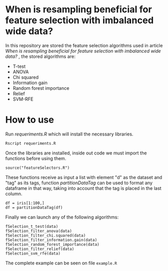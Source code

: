 # When is resampling beneficial for feature selection with imbalanced wide data?

In this repository are stored the feature selection algorithms used in article *When is resampling beneficial for feature selection with imbalanced wide data?* , the stored algorithms are:

- T-test
- ANOVA
- Chi squared
- Information gain
- Random forest importance
- Relief
- SVM-RFE


# How to use


Run *requeriments.R* which will install the necessary libraries.

```Rscript requeriments.R```

Once the libraries are installed, inside out code we must import the functions before using them.

```source("featureSelectors.R")```

These functions receive as input a list with element "d" as the dataset and "tag" as its tags, function *partitionDataTag* can be used to format any dataframe in that way, taking into account that the tag is placed in the last column.


```
df = iris[1:100,]
df = partitionDataTag(df)
```

Finally we can launch any of the following algorithms:
```
fSelection_t_test(data)
fSelection_filter_anova(data)
fSelection_filter_chi.squared(data)
fSelection_filter_information.gain(data)
fSelection_random_forest_importance(data)
fSelection_filter_relief(data)
fSelection_svm_rfe(data)
```

The complete example can be seen on file ```example.R```
